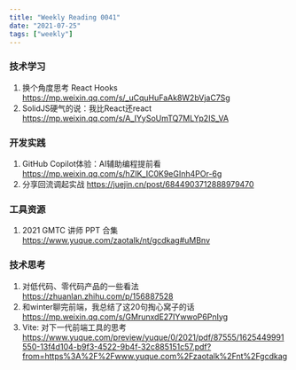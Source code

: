 ```yaml
---
title: "Weekly Reading 0041"
date: "2021-07-25"
tags: ["weekly"]
---
```


### 技术学习
1. 换个角度思考 React Hooks https://mp.weixin.qq.com/s/_uCquHuFaAk8W2bVjaC7Sg
2. SolidJS硬气的说：我比React还react https://mp.weixin.qq.com/s/A_IYySoUmTQ7MLYp2IS_VA

### 开发实践
1. GitHub Copilot体验：AI辅助编程提前看 https://mp.weixin.qq.com/s/hZIK_IC0K9eGInh4POr-6g 
2. 分享回流调起实战 https://juejin.cn/post/6844903712888979470

### 工具资源
1. 2021 GMTC 讲师 PPT 合集 https://www.yuque.com/zaotalk/nt/gcdkag#uMBnv

### 技术思考
1. 对低代码、零代码产品的一些看法 https://zhuanlan.zhihu.com/p/156887528
2. 和winter聊完前端，我总结了这20句掏心窝子的话 https://mp.weixin.qq.com/s/GMrunxdE27IYwwoP6PnIyg
3. Vite: 对下⼀代前端⼯具的思考 https://www.yuque.com/preview/yuque/0/2021/pdf/87555/1625449991550-13f4d104-b9f3-4522-9b4f-32c885151c57.pdf?from=https%3A%2F%2Fwww.yuque.com%2Fzaotalk%2Fnt%2Fgcdkag


